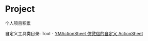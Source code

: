 # Project
 个人项目积累

自定义工具类目录: 
Tool - [YMActionSheet 仿微信的自定义 ActionSheet](https://github.com/HarbingWang/Project/tree/master/HBMobileProject/Expand/Tool/YMActionSheet)

